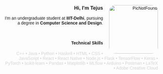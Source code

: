 <div style="text-align: right; font-family: Arial, sans-serif;">

  <img src="http://upload.wikimedia.org/wikipedia/commons/0/06/Green_character_pixel_art.png" 
       alt="PicNotFound" 
       width="160" 
       align="right" 
       style="margin-left: 20px; border-radius: 20px;" />

  <h3>Hi, I'm Tejus</h3>
  <p>
    I'm an undergraduate student at <strong>IIIT-Delhi</strong>, pursuing a degree in <strong>Computer Science and Design</strong>.
  </p>
  <br />
  <h4>Technical Skills</h4>

  <p style="color: #d3d3d3; font-weight: normal; font-size: 14px; margin: 0;">
    C++ &bull; Java &bull; Python &bull; Haskell &bull; HTML &bull; CSS &bull; JavaScript &bull; React &bull; React Native &bull; Node.js &bull; Flask &bull; TensorFlow &bull; Keras &bull; PyTorch &bull; scikit-learn &bull; Pandas &bull; Matplotlib &bull; MLflow &bull; Arduino &bull; Postman &bull; LaTeX &bull; Adobe Creative Cloud
  </p>

</div>
